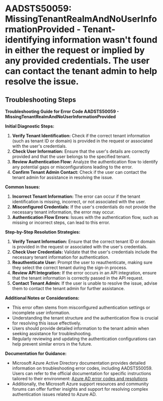 
# AADSTS50059: MissingTenantRealmAndNoUserInformationProvided - Tenant-identifying information wasn't found in either the request or implied by any provided credentials. The user can contact the tenant admin to help resolve the issue.


## Troubleshooting Steps
**Troubleshooting Guide for Error Code AADSTS50059 - MissingTenantRealmAndNoUserInformationProvided**

**Initial Diagnostic Steps:**
1. **Verify Tenant Identification:** Check if the correct tenant information (such as tenant ID or domain) is provided in the request or associated with the user's credentials.
2. **Check User Information:** Ensure that the user's details are correctly provided and that the user belongs to the specified tenant.
3. **Review Authentication Flow:** Analyze the authentication flow to identify any potential gaps or misconfigurations leading to the error.
4. **Confirm Tenant Admin Contact:** Check if the user can contact the tenant admin for assistance in resolving the issue.

**Common Issues:**
1. **Incorrect Tenant Information:** The error can occur if the tenant identification is missing, incorrect, or not associated with the user.
2. **Misconfigured Credentials:** If the user's credentials do not provide the necessary tenant information, the error may occur.
3. **Authentication Flow Errors:** Issues with the authentication flow, such as missing or incorrect steps, can lead to this error.

**Step-by-Step Resolution Strategies:**
1. **Verify Tenant Information:** Ensure that the correct tenant ID or domain is provided in the request or associated with the user's credentials.
2. **Check User Credentials:** Validate that the user's credentials include the necessary tenant information for authentication.
3. **Reauthenticate User:** Prompt the user to reauthenticate, making sure they select the correct tenant during the sign-in process.
4. **Review API Integration:** If the error occurs in an API integration, ensure that the tenant information is correctly passed in the API request.
5. **Contact Tenant Admin:** If the user is unable to resolve the issue, advise them to contact the tenant admin for further assistance.

**Additional Notes or Considerations:**
- This error often stems from misconfigured authentication settings or incomplete user information.
- Understanding the tenant structure and the authentication flow is crucial for resolving this issue effectively.
- Users should provide detailed information to the tenant admin when seeking assistance for troubleshooting.
- Regularly reviewing and updating the authentication configurations can help prevent similar errors in the future.

**Documentation for Guidance:**
- Microsoft Azure Active Directory documentation provides detailed information on troubleshooting error codes, including AADSTS50059. Users can refer to the official documentation for specific instructions tailored to their environment: [Azure AD error codes and resolutions](https://docs.microsoft.com/en-us/azure/active-directory/fundamentals/active-directory-list-supported-errors)
- Additionally, the Microsoft Azure support resources and community forums can offer further insights and support for resolving complex authentication issues related to Azure AD.